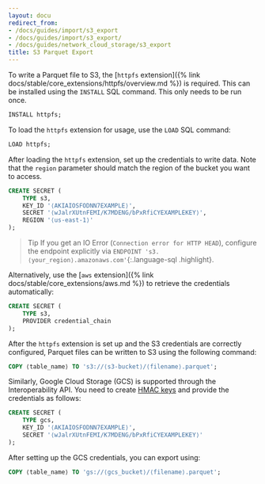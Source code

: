 ```yaml
---
layout: docu
redirect_from:
- /docs/guides/import/s3_export
- /docs/guides/import/s3_export/
- /docs/guides/network_cloud_storage/s3_export
title: S3 Parquet Export
---
```


To write a Parquet file to S3, the [`httpfs` extension]({% link docs/stable/core_extensions/httpfs/overview.md %}) is required. This can be installed using the `INSTALL` SQL command. This only needs to be run once.

```sql
INSTALL httpfs;
```

To load the `httpfs` extension for usage, use the `LOAD` SQL command:

```sql
LOAD httpfs;
```

After loading the `httpfs` extension, set up the credentials to write data. Note that the `region` parameter should match the region of the bucket you want to access.

```sql
CREATE SECRET (
    TYPE s3,
    KEY_ID '⟨AKIAIOSFODNN7EXAMPLE⟩',
    SECRET '⟨wJalrXUtnFEMI/K7MDENG/bPxRfiCYEXAMPLEKEY⟩',
    REGION '⟨us-east-1⟩'
);
```

> Tip If you get an IO Error (`Connection error for HTTP HEAD`), configure the endpoint explicitly via `ENDPOINT 's3.⟨your_region⟩.amazonaws.com'`{:.language-sql .highlight}.

Alternatively, use the [`aws` extension]({% link docs/stable/core_extensions/aws.md %}) to retrieve the credentials automatically:

```sql
CREATE SECRET (
    TYPE s3,
    PROVIDER credential_chain
);
```

After the `httpfs` extension is set up and the S3 credentials are correctly configured, Parquet files can be written to S3 using the following command:

```sql
COPY ⟨table_name⟩ TO 's3://⟨s3-bucket⟩/⟨filename⟩.parquet';
```

Similarly, Google Cloud Storage (GCS) is supported through the Interoperability API.
You need to create [HMAC keys](https://console.cloud.google.com/storage/settings;tab=interoperability) and provide the credentials as follows:

```sql
CREATE SECRET (
    TYPE gcs,
    KEY_ID '⟨AKIAIOSFODNN7EXAMPLE⟩',
    SECRET '⟨wJalrXUtnFEMI/K7MDENG/bPxRfiCYEXAMPLEKEY⟩'
);
```

After setting up the GCS credentials, you can export using:

```sql
COPY ⟨table_name⟩ TO 'gs://⟨gcs_bucket⟩/⟨filename⟩.parquet';
```
